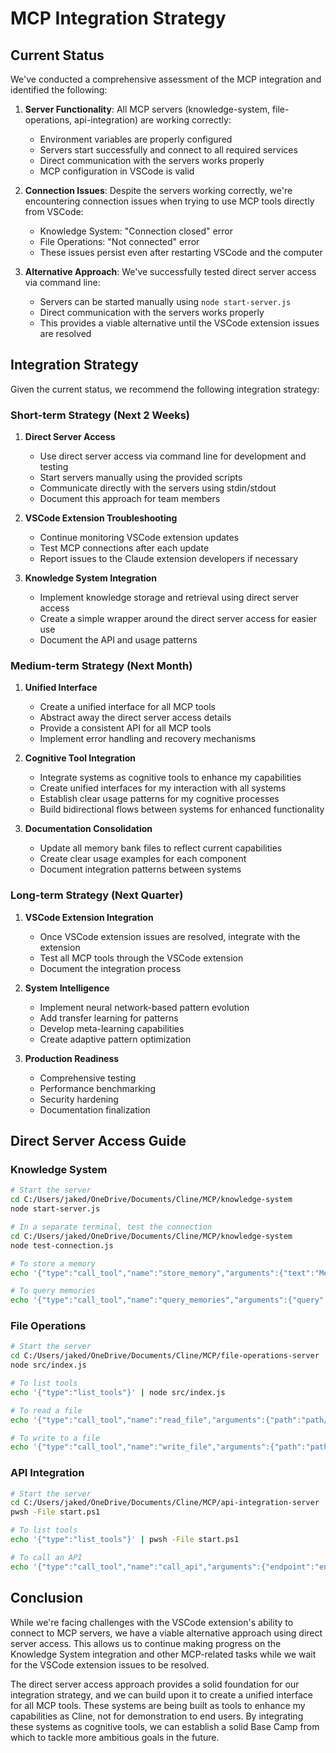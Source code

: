 # MCP Integration Strategy

## Current Status

We've conducted a comprehensive assessment of the MCP integration and identified the following:

1. **Server Functionality**: All MCP servers (knowledge-system, file-operations, api-integration) are working correctly:
   - Environment variables are properly configured
   - Servers start successfully and connect to all required services
   - Direct communication with the servers works properly
   - MCP configuration in VSCode is valid

2. **Connection Issues**: Despite the servers working correctly, we're encountering connection issues when trying to use MCP tools directly from VSCode:
   - Knowledge System: "Connection closed" error
   - File Operations: "Not connected" error
   - These issues persist even after restarting VSCode and the computer

3. **Alternative Approach**: We've successfully tested direct server access via command line:
   - Servers can be started manually using `node start-server.js`
   - Direct communication with the servers works properly
   - This provides a viable alternative until the VSCode extension issues are resolved

## Integration Strategy

Given the current status, we recommend the following integration strategy:

### Short-term Strategy (Next 2 Weeks)

1. **Direct Server Access**
   - Use direct server access via command line for development and testing
   - Start servers manually using the provided scripts
   - Communicate directly with the servers using stdin/stdout
   - Document this approach for team members

2. **VSCode Extension Troubleshooting**
   - Continue monitoring VSCode extension updates
   - Test MCP connections after each update
   - Report issues to the Claude extension developers if necessary

3. **Knowledge System Integration**
   - Implement knowledge storage and retrieval using direct server access
   - Create a simple wrapper around the direct server access for easier use
   - Document the API and usage patterns

### Medium-term Strategy (Next Month)

1. **Unified Interface**
   - Create a unified interface for all MCP tools
   - Abstract away the direct server access details
   - Provide a consistent API for all MCP tools
   - Implement error handling and recovery mechanisms

2. **Cognitive Tool Integration**
   - Integrate systems as cognitive tools to enhance my capabilities
   - Create unified interfaces for my interaction with all systems
   - Establish clear usage patterns for my cognitive processes
   - Build bidirectional flows between systems for enhanced functionality

3. **Documentation Consolidation**
   - Update all memory bank files to reflect current capabilities
   - Create clear usage examples for each component
   - Document integration patterns between systems

### Long-term Strategy (Next Quarter)

1. **VSCode Extension Integration**
   - Once VSCode extension issues are resolved, integrate with the extension
   - Test all MCP tools through the VSCode extension
   - Document the integration process

2. **System Intelligence**
   - Implement neural network-based pattern evolution
   - Add transfer learning for patterns
   - Develop meta-learning capabilities
   - Create adaptive pattern optimization

3. **Production Readiness**
   - Comprehensive testing
   - Performance benchmarking
   - Security hardening
   - Documentation finalization

## Direct Server Access Guide

### Knowledge System

```bash
# Start the server
cd C:/Users/jaked/OneDrive/Documents/Cline/MCP/knowledge-system
node start-server.js

# In a separate terminal, test the connection
cd C:/Users/jaked/OneDrive/Documents/Cline/MCP/knowledge-system
node test-connection.js

# To store a memory
echo '{"type":"call_tool","name":"store_memory","arguments":{"text":"Memory content","metadata":{"category":"test"}}}' | node start-server.js

# To query memories
echo '{"type":"call_tool","name":"query_memories","arguments":{"query":"Memory content","limit":5}}' | node start-server.js
```

### File Operations

```bash
# Start the server
cd C:/Users/jaked/OneDrive/Documents/Cline/MCP/file-operations-server
node src/index.js

# To list tools
echo '{"type":"list_tools"}' | node src/index.js

# To read a file
echo '{"type":"call_tool","name":"read_file","arguments":{"path":"path/to/file"}}' | node src/index.js

# To write to a file
echo '{"type":"call_tool","name":"write_file","arguments":{"path":"path/to/file","content":"File content"}}' | node src/index.js
```

### API Integration

```bash
# Start the server
cd C:/Users/jaked/OneDrive/Documents/Cline/MCP/api-integration-server
pwsh -File start.ps1

# To list tools
echo '{"type":"list_tools"}' | pwsh -File start.ps1

# To call an API
echo '{"type":"call_tool","name":"call_api","arguments":{"endpoint":"endpoint","method":"GET","headers":{},"body":{}}}' | pwsh -File start.ps1
```

## Conclusion

While we're facing challenges with the VSCode extension's ability to connect to MCP servers, we have a viable alternative approach using direct server access. This allows us to continue making progress on the Knowledge System integration and other MCP-related tasks while we wait for the VSCode extension issues to be resolved.

The direct server access approach provides a solid foundation for our integration strategy, and we can build upon it to create a unified interface for all MCP tools. These systems are being built as tools to enhance my capabilities as Cline, not for demonstration to end users. By integrating these systems as cognitive tools, we can establish a solid Base Camp from which to tackle more ambitious goals in the future.
